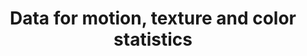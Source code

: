 ---
title: "Data for motion, texture and color statistics"
img: "motion_after.webp"
link: "/old_pages/data/after_effects/index.html"
description: "(compiled at ISP to explain aftereffects)"
weight: 1
---